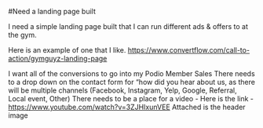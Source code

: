 #Need a landing page built

I need a simple landing page built that I can run different ads & offers to at the gym. 

Here is an example of one that I like. https://www.convertflow.com/call-to-action/gymguyz-landing-page

I want all of the conversions to go into my Podio Member Sales
There needs to a drop down on the contact form for “how did you hear about us, as there will be multiple channels (Facebook, Instagram, Yelp, Google, Referral, Local event, Other) 
There needs to be a place for a video - Here is the link - https://www.youtube.com/watch?v=3ZJHIxunVEE
Attached is the header image 